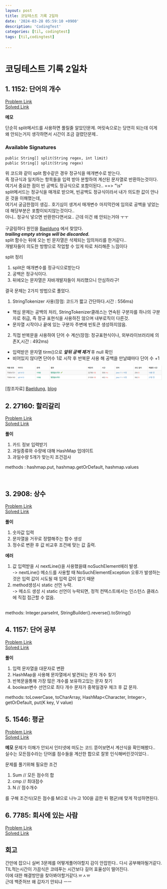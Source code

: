 ```yaml
---
layout: post
title: 코딩테스트 기록 2일차
date: '2024-03-28 05:59:10 +0900'
description: 'CodingTest'
categories: [til, codingtest]
tags: [til,codingtest]

---
```

# 코딩테스트 기록 2일차

## 1. 1152: 단어의 개수


[Problem Link](https://www.acmicpc.net/problem/1152) <br>
[Solved Link](https://github.com/Ooyd/algorithm-and-data-structure/tree/main/%EB%B0%B1%EC%A4%80/Bronze/1152.%E2%80%85%EB%8B%A8%EC%96%B4%EC%9D%98%E2%80%85%EA%B0%9C%EC%88%98)

**메모**

단순히 split메서드를 사용하면 풀릴줄 알았던문제.
머릿속으로는 당연히 되는데 이게 왜 안되는거지 생각하면서 시간이 조금 걸렸던문제..


### Available Signatures
```
public String[] split(String regex, int limit)
public String[] split(String regex)
```

위 코드와 같이 split 함수같은 경우 정규식을 매개변수로 받는다.<br>
즉 정규식과 일치하는 항목들을 입력 받아 분할하여 계산된 문자열로 반환하는것이다.<br>
여기서 중요한 점이 빈 공백도 정규식으로 포함이된다.. ==> "\s" <br>
split메서드는 정규식을 매개로 받으며, 빈공백도 정규식이라서 내가 의도한 값이 안나온 것을 이해했는데,<br> 여기서 궁금한점이 생김.. 호기심이 생겨서 매개변수 마지막칸에 임의로 공백을 넣었는데 해당부분은 포함이되지않는것이다..<br>
아니.. 정규식 넣으면 반환한다면서요.. 근데 이건 왜 안되는거야 ㅜㅜ
<br>
<br>
구글링하다 원인을 [Baeldung](https://www.baeldung.com/string/split) 에서 찾았다. <br>
 ***trailing empty strings will be discarded.***<br>
split 함수는 뒤에 오는 빈 문자열은 삭제되는 임의처리를 한거같다.. <br>개발자들이 의도한 방향으로 작업할 수 있게 따로 처리해준 느낌이다

split 정리
1. split은 매개변수를 정규식으로받는다
2. 공백은 정규식이다.
3. 뒤에오는 문자열은 자바개발자들이 처리했으니 안심하라구!

결국 문제는 2가지 방법으로 풀었다.
1. StringTokenizer 사용(장점: 코드가 짧고 간단하다.시간 : 556ms)
- 핵심 문제는 공백의 처리, StringTokenizer클래스는 연속된 구분자를 하나의 구분자로 취급, 즉 정규 표현식을 사용하진 않으며 내부로직이 다른것.
 -  문자열 시작이나 끝에 있는 구분자 주변에 빈토큰 생성하지않음.

2. 직접 반복문을 사용하여 단어 수 계산(장점: 정규표현식이나, 외부라이브러리에 의존X,시간 : 492ms)
- 입력받은 문자열 tirm()으로 ***앞뒤 공백 제거*** 후 null 확인
- 비어있지 않다면 단어수 1로 시작 후 반복문 사용 해 공백을 만날떄마다 단어 수 +1


![Desktop View](/path/to/image/0328TIL1.png)


[참조자료] [Baeldung](https://www.baeldung.com/string/split), [blog](https://st-lab.tistory.com/65)
## 2. 27160: 할리갈리

[Problem Link](https://www.acmicpc.net/problem/2480) <br>
[Solved Link](https://github.com/Ooyd/algorithm-and-data-structure/tree/main/%EB%B0%B1%EC%A4%80/Bronze/27160.%E2%80%85%ED%95%A0%EB%A6%AC%EA%B0%88%EB%A6%AC)

**풀이**
<br>
1. 카드 정보 입력받기
2. 과일종류와 수량에 대해 HashMap 업데이트
3. 과일수량 5개가 맞는지 조건검사

methods : hashmap.put, hashmap.getOrDefault, hashmap.values

<br>

## 3. 2908: 상수

[Problem Link](https://www.acmicpc.net/problem/2908) <br>
[Solved Link](https://github.com/Ooyd/algorithm-and-data-structure/tree/main/%EB%B0%B1%EC%A4%80/Bronze/2908.%E2%80%85%EC%83%81%EC%88%98)

**풀이**
1. 숫자값 입력
2. 문자열을 거꾸로 정렬해주는 함수 생성
3. 정수로 변환 후 값 비교후 조건에 맞는 값 출력.

**에러**
1. 값 입력받을 시 nextLine()을 사용했을떄 noSuchElement에러 발생.<br>
-> nextLine() 메소드를 사용할 때 NoSuchElementException 오류가 발생하는 것은 입력 값이 시도될 때 입력 값이 없기 때문
2. method생성시 static 선언 누락.<br>
-> 메소드 생성 시 static 선언이 누락되면, 정적 컨텍스트에서는 인스턴스 클래스에 직접 접근할 수 없음.

<br>
methods: Integer.parseInt, StringBuilder().reverse().toString()



## 4. 1157: 단어 공부

[Problem Link](https://www.acmicpc.net/problem/1157) <br>
[Solved Link](https://github.com/Ooyd/algorithm-and-data-structure/tree/main/%EB%B0%B1%EC%A4%80/Bronze/1157.%E2%80%85%EB%8B%A8%EC%96%B4%E2%80%85%EA%B3%B5%EB%B6%80)

**풀이**
1. 입력 문자열을 대문자로 변환
2. HashMap을 사용해 문자열에서 발견되는 문자 개수 찾기
3. 반복문을통해 가장 많은 개수를 보유하고있는 문자 찾기
4. boolean변수 선언으로 최다 개수 문자가 중복일경우 체크 후 값 문자.


methods: toLowerCase, toCharArray, HashMap<Character, Integer>, getOrDefault, put(K key, V value)

## 5. 1546: 평균

[Problem Link](https://www.acmicpc.net/problem/1546) <br>
[Solved Link](https://github.com/Ooyd/algorithm-and-data-structure/tree/main/%EB%B0%B1%EC%A4%80/Bronze/1546.%E2%80%85%ED%8F%89%EA%B7%A0)

**메모**
문제가 이해가 안되서 인터넷에 떠도는 코드 뜯어보면서 계산식을 확인해봤다..<br>
실수는 모든점수라는 단어를 점수들을 계산한 합으로 잘못 인식해버린것이었다..


문제를 풀기위해 필요한 조건
1. Sum // 모든 점수의 합
2. cmp // 최대점수
3. N // 점수개수 <br>

를 구해 조건식(모든 점수를 M으로 나누고 100을 곱한 뒤 평균)에 맞게 작성하면된다.



## 6.  7785: 회사에 있는 사람

[Problem Link](https://www.acmicpc.net/problem/7785) <br>
[Solved Link](https://gist.github.com/Ooyd/f475ae5e040bd1a9e31775faaccca809)


## 회고

간만에 잡으니 실버 3문제를 어떻게풀어야할지 감이 안잡힌다.. 다시 공부해야될거같다. <br>
TIL적는시간이 가끔식은 코테푸는 시간보다 길어 효율성이 떨어진다. <br>
이에 대한 해결방안을 찾아봐야할거같다.ㅠㅅㅠ<br>
근데 백준허브 왜 갑자기 안되냐 ㅡㅡ
